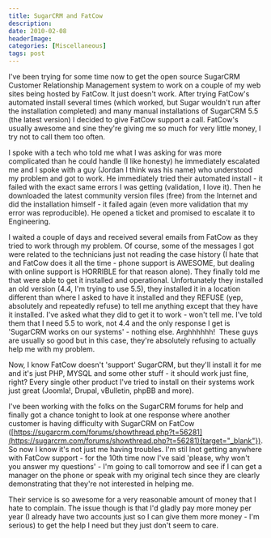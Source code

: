 ```yaml
---
title: SugarCRM and FatCow
description: 
date: 2010-02-08
headerImage: 
categories: [Miscellaneous]
tags: post
---
```


I've been trying for some time now to get the open source SugarCRM Customer Relationship Management system to work on a couple of my web sites being hosted by FatCow. It just doesn't work. After trying FatCow's automated install several times (which worked, but Sugar wouldn't run after the installation completed) and many manual installations of SugarCRM 5.5 (the latest version) I decided to give FatCow support a call. FatCow's usually awesome and sine they're giving me so much for very little money, I try not to call them too often.

I spoke with a tech who told me what I was asking for was more complicated than he could handle (I like honesty) he immediately escalated me and I spoke with a guy (Jordan I think was his name) who understood my problem and got to work. He immediately tried their automated install - it failed with the exact same errors I was getting (validation, I love it). Then he downloaded the latest community version files (free) from the Internet and did the installation himself - it failed again (even more validation that my error was reproducible). He opened a ticket and promised to escalate it to Engineering.

I waited a couple of days and received several emails from FatCow as they tried to work through my problem. Of course, some of the messages I got were related to the technicians just not reading the case history (I hate that and FatCow does it all the time - phone support is AWESOME, but dealing with online support is HORRIBLE for that reason alone). They finally told me that were able to get it installed and operational. Unfortunately they installed an old version (4.4, I'm trying to use 5.5), they installed it in a location different than where I asked to have it installed and they REFUSE (yep, absolutely and repeatedly refuse) to tell me anything except that they have it installed. I've asked what they did to get it to work - won't tell me. I've told them that I need 5.5 to work, not 4.4 and the only response I get is 'SugarCRM works on our systems' - nothing else. Arghhhhhh!  These guys are usually so good but in this case, they're absolutely refusing to actually help me with my problem.

Now, I know FatCow doesn't 'support' SugarCRM, but they'll install it for me and it's just PHP, MYSQL and some other stuff - it should work just fine, right? Every single other product I've tried to install on their systems work just great (Joomla!, Drupal, vBulletin, phpBB and more).

I've been working with the folks on the SugarCRM forums for help and finally got a chance tonight to look at one response where another customer is having difficulty with SugarCRM on FatCow ([https://sugarcrm.com/forums/showthread.php?t=56281](https://sugarcrm.com/forums/showthread.php?t=56281){target="_blank"}). So now I know it's not just me having troubles. I'm stil lnot getting anywhere with FatCow support - for the 10th time now I've said 'please, why won't you answer my questions' - I'm going to call tomorrow and see if I can get a manager on the phone or speak with my original tech since they are clearly demonstrating that they're not interested in helping me.

Their service is so awesome for a very reasonable amount of money that I hate to complain. The issue though is that I'd gladly pay more money per year (I already have two accounts just so I can give them more money - I'm serious) to get the help I need but they just don't seem to care.